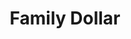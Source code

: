 ---
title: "Family Dollar"
url: /albuquerque/family-dollar-ouray-road-northwest/
shop: variety store
---
